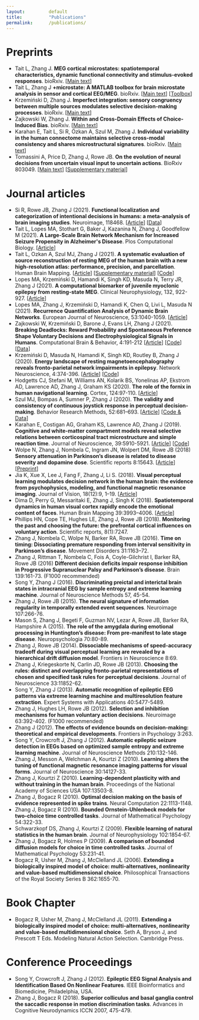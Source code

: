 ```yaml
---
layout: 		default
title: 			"Publications"
permalink: 		/publications/
---
```

# Preprints
* Tait L, Zhang J. **MEG cortical microstates: spatiotemporal characteristics, dynamic functional connectivity and stimulus-evoked responses**. bioRxiv. \[[Main text](https://doi.org/10.1101/2021.03.25.436979)\]
* Tait L, Zhang J **\+microstate: A MATLAB toolbox for brain microstate analysis in sensor and cortical EEG/MEG**. bioRxiv. \[[Main text](https://www.biorxiv.org/content/10.1101/2021.07.13.452193)\] \[[Toolbox](https://plus-microstate.github.io)\]
* Krzemiński D, Zhang J. **Imperfect integration: sensory congruency between multiple sources modulates selective decision-making processes**. bioRxiv. \[[Main text](https://doi.org/10.1101/2021.03.14.435307)\]
* Zajkowski W, Zhang J. **Within and Cross-Domain Effects of Choice-Induced Bias**. bioRxiv. \[[Main text](https://psyarxiv.com/vzqsw/)\]
* Karahan E, Tait L, Si R, Özkan A, Szul M, Zhang J. **Individual variability in the human connectome maintains selective cross-modal consistency and shares microstructural signatures**. bioRxiv. \[[Main text](https://www.biorxiv.org/content/10.1101/2021.04.01.438129v1/)\]
* Tomassini A, Price D, Zhang J, Rowe JB. **On the evolution of neural decisions from uncertain visual input to uncertain actions**. BioRxiv 803049. \[[Main text](https://doi.org/10.1101/803049)\] \[[Supplementary material](https://www.biorxiv.org/content/10.1101/803049v1.supplementary-material)\]


# Journal articles
* Si R, Rowe JB, Zhang J (2021). **Functional localization and categorization of intentional decisions in humans: a meta-analysis of brain imaging studies**. Neuroimage, 118468. \[[Article](https://www.sciencedirect.com/science/article/pii/S1053811921007412)\] \[[Data](https://osf.io/bhwj5/)\]
* Tait L, Lopes MA, Stothart G, Baker J, Kazanina N, Zhang J, Goodfellow M (2021). **A Large-Scale Brain Network Mechanism for Increased Seizure Propensity in Alzheimer's Disease**. Plos Computational Biology. \[[Article](https://journals.plos.org/ploscompbiol/article?id=10.1371/journal.pcbi.1009252)\] 
* Tait L, Ozkan A, Szul MJ, Zhang J (2021). **A systematic evaluation of source reconstruction of resting MEG of the human brain with a new high-resolution atlas: performance, precision, and parcellation**. Human Brain Mapping. \[[Article](https://onlinelibrary.wiley.com/doi/full/10.1002/hbm.25578)\] \[[Supplementary material](https://onlinelibrary.wiley.com/action/downloadSupplement?doi=10.1002%2Fhbm.25578&file=hbm25578-sup-0001-Supinfo.pdf)\] \[[Code](https://github.com/lukewtait/evaluate_inverse_methods)\]
*  Lopes MA, Krzemiński D, Hamandi K, Singh KD, Masuda N, Terry JR, Zhang J (2021). **A computational biomarker of juvenile myoclonic epilepsy from resting-state MEG**. Clinical Neurophysiology, 132, 922-927. \[[Article](https://www.sciencedirect.com/science/article/pii/S1388245721000316)\]
* Lopes MA, Zhang J, Krzemiński D, Hamandi K, Chen Q, Livi L, Masuda N (2021). **Recurrence Quantification Analysis of Dynamic Brain Networks**. European Journal of Neuroscience, 53:1040-1059. \[[Article](https://doi.org/10.1111/ejn.14960)\]
* Zajkowski W, Krzemiński D, Barone J, Evans LH, Zhang J (2021). **Breaking Deadlocks: Reward Probability and Spontaneous Preference Shape Voluntary Decisions and Electrophysiological Signals in Humans**. Computational Brain & Behavior, 4:191-212 \[[Article](https://link.springer.com/article/10.1007%2Fs42113-020-00096-6)\] \[[Code](https://github.com/ccbrain/voluntary-decision-eeg)\] \[[Data](https://doi.org/10.6084/m9.figshare.9989552.v1)\]
* Krzemiński D, Masuda N, Hamandi K, Singh KD, Routley B, Zhang J (2020). **Energy landscape of resting magnetoencephalography reveals fronto-parietal network impairments in epilepsy**. Network Neuroscience, 4:374-396. \[[Article](https://www.mitpressjournals.org/doi/abs/10.1162/netn_a_00125)\] \[[Code](https://github.com/dokato/energy_landscape)\]
* Hodgetts CJ, Stefani M, Williams AN, Kolarik BS, Yonelinas AP, Ekstrom AD, Lawrence AD, Zhang J, Graham KS (2020). **The role of the fornix in human navigational learning**. Cortex, 124:97-110. \[[Article](https://doi.org/10.1016/j.cortex.2019.10.017)\]
* Szul MJ, Bompas A, Sumner P, Zhang J (2020). **The validity and consistency of continuous joystick response in perceptual decision-making**. Behavior Research Methods, 52:681–693. \[[Article](https://link.springer.com/article/10.3758/s13428-019-01269-3)\] \[[Code & Data](https://osf.io/6fpq4)\]
* Karahan E, Costigan AG, Graham KS, Lawrence AD, Zhang J (2019). **Cognitive and white-matter compartment models reveal selective relations between corticospinal tract microstructure and simple reaction time**. Journal of Neuroscience, 39:5910-5921. [[Article](https://doi.org/10.1523/JNEUROSCI.2954-18.2019)] \[[Code](https://github.com/esinkarahan/ATA)\]
* Wolpe N, Zhang J, Nombela C, Ingram JN, Wolpert DM, Rowe JB (2018) **Sensory attenuation in Parkinson’s disease is related to disease severity and dopamine dose**. Scientific reports 8:15643. \[[Article](https://www.nature.com/articles/s41598-018-33678-3)\] \[[Preprint](https://doi.org/10.1101/221317)\]
* Jia K, Xue X, Lee J, Fang F, Zhang J, Li S. (2018). **Visual perceptual learning modulates decision network in the human brain: the evidence from psychophysics, modeling, and functional magnetic resonance imaging**. Journal of Vision, 18(12):9, 1–19. \[[Article](https://jov.arvojournals.org/article.aspx?articleid=2715086)\]
* Dima D, Perry G, Messaritaki E, Zhang J, Singh K (2018). **Spatiotemporal dynamics in human visual cortex rapidly encode the emotional content of faces**. Human Brain Mapping 39:3993–4006. \[[Article](https://onlinelibrary.wiley.com/doi/full/10.1002/hbm.24226)\]
* Phillips HN, Cope TE, Hughes LE, Zhang J, Rowe JB (2018). **Monitoring the past and choosing the future: the prefrontal cortical influences on voluntary action**. Scientific reports, 8(1):7247.
* Zhang J, Nombela C, Wolpe N, Barker RA, Rowe JB (2016). **Time on timing: Dissociating premature responding from interval sensitivity in Parkinson’s disease**. Movement Disorders 31:1163–72.
* Zhang J, Rittman T, Nombela C, Fois A, Coyle-Gilchrist I, Barker RA, Rowe JB (2016) **Different decision deficits impair response inhibition in Progressive Supranuclear Palsy and Parkinson’s disease**. Brain 139:161-73. (F1000 recommended)
* Song Y, Zhang J (2016). **Discriminating preictal and interictal brain states in intracranial EEG by sample entropy and extreme learning machine**. Journal of Neuroscience Methods 57, 45-54.
* Zhang J, Rowe JB (2015). **The neural signature of information regularity in temporally extended event sequences**. Neuroimage 107:266-76.
* Mason S, Zhang J, Begeti F, Guzman NV, Lezar A, Rowe JB, Barker RA, Hampshire A (2015). **The role of the amygdala during emotional processing in Huntington’s disease: From pre-manifest to late stage disease**. Neuropsychologia 70:80-89.
* Zhang J, Rowe JB (2014). **Dissociable mechanisms of speed-accuracy tradeoff during visual perceptual learning are revealed by a hierarchical drift diffusion model**. Frontiers in Neuroscience 8:69.
* Zhang J, Kriegeskorte N, Carlin JD, Rowe JB (2013). **Choosing the rules: distinct and overlapping fronto-parietal representations of chosen and specified task rules for perceptual decisions**. Journal of Neuroscience 33:11852-62.
* Song Y, Zhang J (2013). **Automatic recognition of epileptic EEG patterns via extreme learning machine and multiresolution feature extraction**. Expert Systems with Applications 40:5477-5489.
* Zhang J, Hughes LH, Rowe JB (2012). **Selection and inhibition mechanisms for human voluntary action decisions**. Neuroimage 63:392-402. (F1000 recommended)
* Zhang J (2012). **The effects of evidence bounds on decision-making: theoretical and empirical developments**. Frontiers in Psychology 3:263.
* Song Y, Crowcroft J, Zhang J (2012). **Automatic epileptic seizure detection in EEGs based on optimized sample entropy and extreme learning machine**. Journal of Neuroscience Methods 210:132-146.
* Zhang J, Messon A, Welchman A, Kourtzi Z (2010). **Learning alters the tuning of functional magnetic resonance imaging patterns for visual forms**. Journal of Neuroscience 30:14127-33.
* Zhang J, Kourtzi Z (2010). **Learning-dependent plasticity with and without training in the human brain**. Proceedings of the National Academy of Sciences USA 107:13503-8.
* Zhang J, Bogacz R (2010). **Optimal decision making on the basis of evidence represented in spike trains**. Neural Computation 22:1113-1148.
* Zhang J, Bogacz R (2010). **Bounded Ornstein-Uhlenbeck models for two-choice time controlled tasks**. Journal of Mathematical Psychology 54:322-33.
* Schwarzkopf DS, Zhang J, Kourtzi Z (2009). **Flexible learning of natural statistics in the human brain**. Journal of Neurophysiology 102:1854-67.
* Zhang J, Bogacz R, Holmes P (2009). **A comparison of bounded diffusion models for choice in time controlled tasks**. Journal of Mathematical Psychology 53:231-41.
* Bogacz R, Usher M, Zhang J, McClelland JL (2006). **Extending a biologically inspired model of choice: multi-alternatives, nonlinearity and value-based multidimensional choice**. Philosophical Transactions of the Royal Society Series B 362:1655-70.


# Book Chapter

* Bogacz R, Usher M, Zhang J, McClelland JL (2011). **Extending a biologically inspired model of choice: multi-alternatives, nonlinearity and value-based multidimensional choice**. Seth A, Bryson J, and Prescott T Eds. Modeling Natural Action Selection. Cambridge Press.

# Conference Proceedings

* Song Y, Crowcroft J, Zhang J (2012). **Epileptic EEG Signal Analysis and Identification Based On Nonlinear Features**. IEEE Bioinformatics and Biomedicine, Philadelphia, USA.
* Zhang J, Bogacz R (2018). **Superior colliculus and basal ganglia control the saccadic response in motion discrimination tasks**. Advances in Cognitive Neurodynamics ICCN 2007, 475-479.
